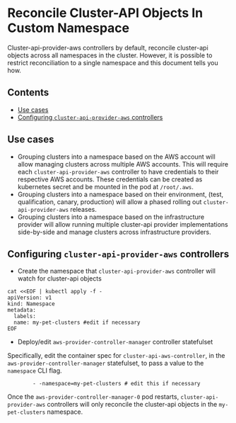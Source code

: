# Reconcile Cluster-API Objects In Custom Namespace <!-- omit in toc -->

Cluster-api-provider-aws controllers by default, reconcile cluster-api objects
across all namespaces in the cluster. However, it is possible to restrict
reconciliation to a single namespace and this document tells you how.

## Contents <!-- omit in toc -->

- [Use cases](#use-cases)
- [Configuring `cluster-api-provider-aws` controllers](#configuring-cluster-api-provider-aws-controllers)

## Use cases

- Grouping clusters into a namespace based on the AWS account will allow
  managing clusters across multiple AWS accounts. This will require each
  `cluster-api-provider-aws` controller to have credentials to their respective
  AWS accounts. These credentials can be created as kubernetes secret and be
  mounted in the pod at `/root/.aws`.
- Grouping clusters into a namespace based on their environment, (test,
  qualification, canary, production) will allow a phased rolling out
  `cluster-api-provider-aws` releases.
- Grouping clusters into a namespace based on the infrastructure provider will
  allow running multiple cluster-api provider implementations side-by-side and
  manage clusters across infrastructure providers.

## Configuring `cluster-api-provider-aws` controllers

- Create the namespace that `cluster-api-provider-aws` controller will watch for
  cluster-api objects

```(bash)
cat <<EOF | kubectl apply -f -
apiVersion: v1
kind: Namespace
metadata:
  labels:
  name: my-pet-clusters #edit if necessary
EOF
```

- Deploy/edit `aws-provider-controller-manager` controller statefulset

Specifically, edit the container spec for `cluster-api-aws-controller`, in the
`aws-provider-controller-manager` statefulset, to pass a value to the `namespace`
CLI flag.

```(bash)
        - -namespace=my-pet-clusters # edit this if necessary
```

Once the `aws-provider-controller-manager-0` pod restarts,
`cluster-api-provider-aws` controllers will only reconcile the cluster-api
objects in the `my-pet-clusters` namespace.